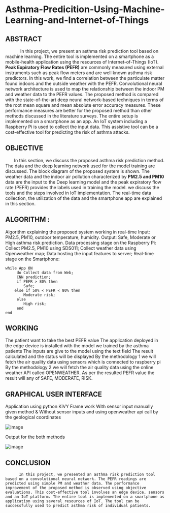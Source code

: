 # Asthma-Predicition-Using-Machine-Learning-and-Internet-of-Things

## ABSTRACT 
            In this project, we present an asthma risk prediction tool based on machine learning. The entire tool is implemented on a smartphone as a mobile-health application using the resources of Internet-of-Things (IoT). **Peak Expiratory Flow Rates (PEFR)** are commonly measured using external instruments such as peak flow meters and are well known asthma risk predictors. In this work, we find a correlation between the particulate matter found indoors and the outside weather with the PEFR. Convolutional neural network architecture is used to map the relationship between the indoor PM and weather data to the PEFR values. The proposed method is compared with the state-of-the-art deep neural network-based techniques in terms of the root mean square and mean absolute error accuracy measures. These performance measures are better for the proposed method than other methods discussed in the literature surveys. The entire setup is implemented on a smartphone as an app. An IoT system including a Raspberry Pi is used to collect the input data. This assistive tool can be a cost-effective tool for predicting the risk of asthma attacks.

## OBJECTIVE

       In this section, we discuss the proposed asthma risk prediction method. The data and the deep learning network used for the model training are discussed. The block diagram of the proposed system is shown. The weather data and the indoor air pollution characterized by **PM2.5 and PM10** data are the input to the Deep learning model and the peak expiratory flow rate (PEFR) provides the labels used in training the model. we discuss the tools and the steps involved in IoT implementation. The real-time data collection, the utilization of the data and the smartphone app are explained in this section.

## ALGORITHM :

Algorithm explaining the proposed system working in real-time 
Input: PM2.5, PM10, outdoor temperature, humidity. 
Output: Safe, Moderate or High asthma risk prediction. 
Data processing stage on the Raspberry Pi: 
Collect PM2.5, PM10 using SDS011; Collect weather data using Openweather map; Data hosting the input features to server; 
Real-time stage on the Smartphone: 

	while App ON 
		 do Collect data from Web;
		 CNN prediction;
		 if PEFR > 80% then 
			Safe; 
		else if 50% < PEFR < 80% then 
			Moderate risk;
		 else 
			High risk;
		 end
	end

## WORKING

The patient want to take the best PEFR value 
The application deployed in the edge device is installed with the model we trained by the asthma patients 
The inputs are give to the model using the text field
The result calculated and the status will be displayed
By the methodology 1 we will fetch the air quality data using sensors which is connected to raspberry pi 
By the methodology 2 we will fetch the air quality data using the online weather API called OPENWEATHER.
As per the resulted PEFR value the result will any of SAFE, MODERATE, RISK.

## GRAPHICAL USER INTERFACE 

Application using python KIVY Frame work 
With sensor input manually given method
&
Without sensor inputs and using openweather api call by the geological coordinates 

![image](https://user-images.githubusercontent.com/77343301/209463411-f62bb76a-4261-4a26-a463-a40b12db2169.png)

Output for the both methods 

![image](https://user-images.githubusercontent.com/77343301/209463449-63218158-f066-4f6e-970b-bd1930fe5fda.png)

## CONCLUSION 
          In this project, we presented an asthma risk prediction tool based on a convolutional neural network. The PEFR readings are predicted using simple PM and weather data. The performance improvement of the proposed method is observed using objective evaluations. This cost-effective tool involves an edge device, sensors and an IoT platform. The entire tool is implemented on a smartphone as application using several resources of IoT. The tool can be successfully used to predict asthma risk of individual patients.
 


